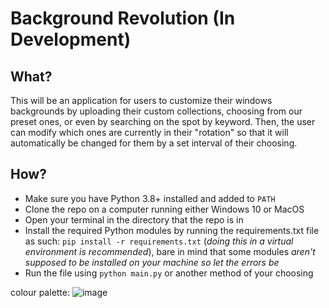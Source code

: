 # Background Revolution (In Development)

## What?

This will be an application for users to customize their windows backgrounds by uploading their custom collections, choosing from our preset ones, or even by searching on the spot by keyword. Then, the user can modify which ones are currently in their "rotation" so that it will automatically be changed for them by a set interval of their choosing. 

## How? 

- Make sure you have Python 3.8+ installed and added to `PATH`
- Clone the repo on a computer running either Windows 10 or MacOS
- Open your terminal in the directory that the repo is in
- Install the required Python modules by running the requirements.txt file as such: `pip install -r requirements.txt` (_doing this in a virtual environment is recommended_), bare in mind that some modules _aren't supposed to be installed on your machine so let the errors be_
- Run the file using `python main.py` or another method of your choosing

colour palette: 
![image](https://user-images.githubusercontent.com/53918934/126056680-c051dda0-a1ee-4e49-a569-a84eaa878ab2.png)
